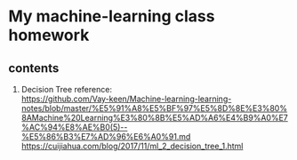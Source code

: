 # My machine-learning class homework
## contents
1. Decision Tree 
 reference:  
 https://github.com/Vay-keen/Machine-learning-learning-notes/blob/master/%E5%91%A8%E5%BF%97%E5%8D%8E%E3%80%8AMachine%20Learning%E3%80%8B%E5%AD%A6%E4%B9%A0%E7%AC%94%E8%AE%B0(5)--%E5%86%B3%E7%AD%96%E6%A0%91.md  
 https://cuijiahua.com/blog/2017/11/ml_2_decision_tree_1.html  
 